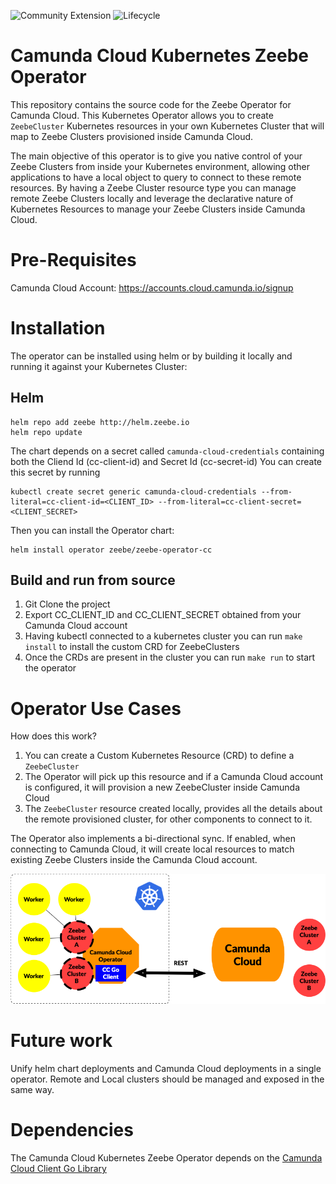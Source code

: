![Community Extension](https://img.shields.io/badge/Community%20Extension-An%20open%20source%20community%20maintained%20project-FF4700) 
![Lifecycle](https://img.shields.io/badge/Lifecycle-Incubating-blue)

# Camunda Cloud Kubernetes Zeebe Operator

This repository contains the source code for the Zeebe Operator for Camunda Cloud. 
This Kubernetes Operator allows you to create `ZeebeCluster` Kubernetes resources in your own Kubernetes Cluster that will map to Zeebe Clusters provisioned inside Camunda Cloud. 

The main objective of this operator is to give you native control of your Zeebe Clusters from inside your Kubernetes environment, allowing other applications to have a local object to query to connect to these remote resources. By having a Zeebe Cluster resource type you can manage remote Zeebe Clusters locally and leverage the declarative nature of Kubernetes Resources to manage your Zeebe Clusters inside Camunda Cloud. 

# Pre-Requisites
Camunda Cloud Account: https://accounts.cloud.camunda.io/signup


# Installation

The operator can be installed using helm or by building it locally and running it against your Kubernetes Cluster:

## Helm 

```
helm repo add zeebe http://helm.zeebe.io
helm repo update
```

The chart depends on a secret called `camunda-cloud-credentials` containing both the Cliend Id (cc-client-id) and Secret Id (cc-secret-id)
You can create this secret by running

```
kubectl create secret generic camunda-cloud-credentials --from-literal=cc-client-id=<CLIENT_ID> --from-literal=cc-client-secret=<CLIENT_SECRET>
```

Then you can install the Operator chart:

```
helm install operator zeebe/zeebe-operator-cc
```


## Build and run from source

1) Git Clone the project
2) Export CC_CLIENT_ID and CC_CLIENT_SECRET obtained from your Camunda Cloud account 
3) Having kubectl connected to a kubernetes cluster you can run `make install` to install the custom CRD for ZeebeClusters
4) Once the CRDs are present in the cluster you can run `make run` to start the operator


# Operator Use Cases

How does this work? 

1) You can create a Custom Kubernetes Resource (CRD) to define a `ZeebeCluster`
2) The Operator will pick up this resource and if a Camunda Cloud account is configured, it will provision a new ZeebeCluster inside Camunda Cloud
3) The `ZeebeCluster` resource created locally, provides all the details about the remote provisioned cluster, for other components to connect to it. 


The Operator also implements a bi-directional sync. If enabled, when connecting to Camunda Cloud, it will create local resources to match existing Zeebe Clusters inside the Camunda Cloud account.

![](imgs/camunda-cloud-zb-operator.png)


# Future work

Unify helm chart deployments and Camunda Cloud deployments in a single operator. Remote and Local clusters should be managed and exposed in the same way. 

# Dependencies

The Camunda Cloud Kubernetes Zeebe Operator depends on the [Camunda Cloud Client Go Library](https://github.com/camunda-community-hub/camunda-cloud-go-client/)



